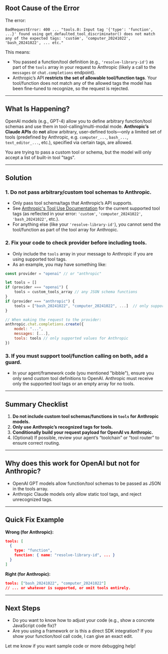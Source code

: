 ## Root Cause of the Error

The error:
```
BadRequestError: 400 ... "tools.0: Input tag '{'type': 'function', ...}' found using get_defaulted_tool_discriminator() does not match any of the expected tags: 'custom', 'computer_20241022', 'bash_20241022', ... etc."
```

This means:
- You passed a function/tool definition (e.g., `'resolve-library-id'`) as part of the `tools` array in your request to Anthropic (likely a call to the `messages` or `chat.completions` endpoint).
- Anthropic’s API **restricts the set of allowable tool/function tags**. Your tool/function does not match any of the allowed tags the model has been fine-tuned to recognize, so the request is rejected.

---

## What Is Happening?

OpenAI models (e.g., GPT-4) allow you to define arbitrary function/tool schemas and use them in tool-calling/multi-modal mode.
**Anthropic’s Claude APIs** do **not** allow arbitrary, user-defined tools—only a limited set of tools (predefined by Anthropic, e.g. `computer_...`, `bash_...`, `text_editor_...`, etc.), specified via certain tags, are allowed.

You are trying to pass a custom tool or schema, but the model will only accept a list of built-in tool "tags".

---

## Solution

### 1. **Do not pass arbitrary/custom tool schemas to Anthropic.**
- Only pass tool schema/tags that Anthropic’s API supports.
- See [Anthropic's Tool Use Documentation](https://docs.anthropic.com/claude/docs/tool-use) for the current supported tool tags (as reflected in your error: `'custom'`, `'computer_20241022'`, `'bash_20241022'`, etc.).
- For anything else (like your `'resolve-library-id'`), you cannot send the tool/function as part of the tool array for Anthropic.

### 2. **Fix your code to check provider before including tools.**
- Only include the `tools` array in your message to Anthropic if you are using supported tool tags.
- As an example, you may have something like:
```js
const provider = "openai" // or "anthropic"

let tools = []
if (provider === "openai") {
    tools = custom_tools_array // any JSON schema functions
}
if (provider === "anthropic") {
    tools = ["bash_20241022", "computer_20241022", ...]  // only supported predefined tags
}

// When making the request to the provider:
anthropic.chat.completions.create({
    model: "...",
    messages: [...],
    tools: tools // only supported values for Anthropic
})
```

### 3. **If you must support tool/function calling on both, add a guard.**
- In your agent/framework code (you mentioned "bibble"), ensure you only send custom tool definitions to OpenAI. Anthropic must receive only the supported tool tags or an empty array for no tools.

---

## Summary Checklist

1. **Do not include custom tool schemas/functions in `tools` for Anthropic models.**
2. **Only use Anthropic’s recognized tags for tools.**
3. **Conditionally build your request payload for OpenAI vs Anthropic.**
4. (Optional) If possible, review your agent’s “toolchain” or “tool router” to ensure correct routing.

---

## Why does this work for OpenAI but not for Anthropic?

- OpenAI GPT models allow function/tool schemas to be passed as JSON in the tools array.
- Anthropic Claude models only allow static tool tags, and reject unrecognized tags.

---

## Quick Fix Example

**Wrong (for Anthropic):**
```json
tools: [
  {
    type: "function",
    function: { name: "resolve-library-id", ... }
  }
]
```
**Right (for Anthropic):**
```json
tools: ["bash_20241022", "computer_20241022"]
// ... or whatever is supported, or omit tools entirely.
```

---

## Next Steps

- Do you want to know how to adjust your code (e.g., show a concrete JavaScript code fix)?
- Are you using a framework or is this a direct SDK integration? If you show your function/tool call code, I can give an exact edit.

Let me know if you want sample code or more debugging help!